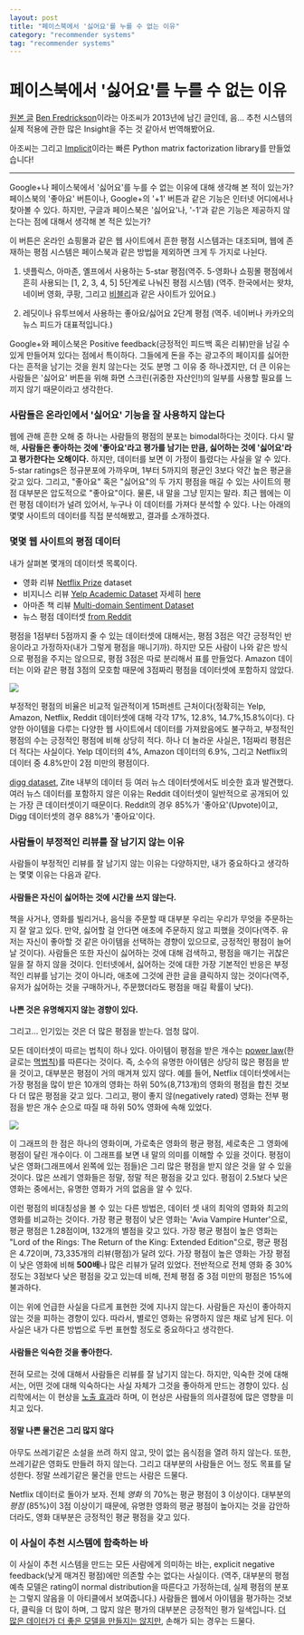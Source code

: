 ```yaml
---
layout: post
title: "페이스북에서 '싫어요'를 누를 수 없는 이유"
category: "recommender systems"
tag: "recommender systems"
---
```


# 페이스북에서 '싫어요'를 누를 수 없는 이유

[원본 글](https://www.benfrederickson.com/rating-set-distributions/)
[Ben Fredrickson](https://github.com/benfred)이라는 아조씨가 2013년에 남긴 글인데, 음... 추천 시스템의 실제 적용에 관한 많은 Insight을 주는 것 같아서 번역해봤어요.

아조씨는 그리고 [Implicit](https://github.com/benfred/implicit)이라는 빠른 Python matrix factorization library를 만들었습니다!

---------

Google+나 페이스북에서 '싫어요'를 누를 수 없는 이유에 대해 생각해 본 적이 있는가? 페이스북의 '좋아요' 버튼이나, Google+의 '+1' 버튼과 같은 기능은 인터넷 어디에서나 찾아볼 수 있다. 하지만, 구글과 페이스북은 '싫어요'나, '-1'과 같은 기능은 제공하지 않는다는 점에 대해서 생각해 본 적은 있는가?


이 버튼은 온라인 쇼핑몰과 같은 웹 사이트에서 흔한 평점 시스템과는 대조되며, 웹에 존재하는 평점 시스템은 페이스북과 같은 방법을 제외하면 크게 두 가지로 나뉜다.

1.  넷플릭스, 아마존, 옐프에서 사용하는 5-star 평점(역주.  5-영화나 쇼핑몰 평점에서 흔히 사용되는 [1, 2, 3, 4, 5] 5단계로 나눠진 평점 시스템)
(역주. 한국에서는 왓챠, 네이버 영화, 쿠팡, 그리고 [비블리](http://bibly.kr)과 같은 사이트가 있어요.)

3.  레딧이나 유투브에서 사용하는 좋아요/싫어요 2단계 평점
(역주. 네이버나 카카오의 뉴스 피드가 대표적입니다.)

Google+와 페이스북은 Positive feedback(긍정적인 피드백 혹은 리뷰)만을 남길 수 있게 만들어져 있다는 점에서 특이하다. 그들에게 돈을 주는 광고주의 페이지를 싫어한다는 흔적을 남기는 것을 원치 않는다는 것도 분명 그 이유 중 하나겠지만, 더 큰 이유는 사람들은 '싫어요' 버튼을 위해 화면 스크린(귀중한 자산인!)의 일부를 사용할 필요를 느끼지 않기 때문이라고 생각한다.

### 사람들은 온라인에서 '싫어요' 기능을 잘 사용하지 않는다

웹에 관해 흔한 오해 중 하나는 사람들의 평점의 분포는 bimodal하다는 것이다. 다시 말해, **사람들은 좋아하는 것에 '좋아요'라고 평가를 남기는 만큼, 싫어하는 것에 '싫어요'라고 평가한다는 오해이다.**
하지만, 데이터를 보면 이 가정이 틀렸다는 사실을 알 수 있다. 5-star ratings은 정규분포에 가까우며, 1부터 5까지의 평균인 3보다 약간 높은 평균을 갖고 있다. 그리고, "좋아요" 혹은 "싫어요"의 두 가지 평점을 매길 수 있는 사이트의 평점 대부분은 압도적으로 "좋아요"이다.
물론, 내 말을 그냥 믿지는 말라. 최근 웹에는 이런 평점 데이터가 널려 있어서, 누구나 이 데이터를 가져다 분석할 수 있다. 나는 아래의 몇몇 사이트의 데이터를 직접 분석해봤고, 결과를 소개하겠다.

### 몇몇 웹 사이트의 평점 데이터
내가 살펴본 몇개의 데이터셋 목록이다.
-   영화 리뷰  [Netflix Prize](http://www.netflixprize.com/)  dataset
-   비지니스 리뷰  [Yelp Academic Dataset](http://www.yelp.ca/academic_dataset) 자세히 [here](http://snap.stanford.edu/class/cs224w-2011/proj/emmao_Finalwriteup_v1.pdf)
-   아마존 책 리뷰  [Multi-domain Sentiment Dataset](http://www.cs.jhu.edu/~mdredze/datasets/sentiment/)
-   뉴스 평점 데이터셋 [from Reddit](http://www.reddit.com/r/redditdev/comments/dtg4j/want_to_help_reddit_build_a_recommender_a_public/)

평점을 1점부터 5점까지 줄 수 있는 데이터셋에 대해서는, 평점 3점은 약간 긍정적인 반응이라고 가정하자(내가 그렇게 평점을 매니기까). 하지만 모든 사람이 나와 같은 방식으로 평점을 주지는 않으므로, 평점 3점은 따로 분리해서 표를 만들었다. Amazon 데이터는 이와 같은 평점 3점의 모호함 때문에 3점짜리 평점을 데이터셋에 포함하지 않았다.

![](https://www.benfrederickson.com/images/reviews_by_site.png)

부정적인 평점의 비율은 비교적 일관적이게 15퍼센트 근처이다(정확히는 Yelp, Amazon, Netflix, Reddit 데이터셋에 대해 각각 17%, 12.8%, 14.7%,15.8%이다). 다양한 아이템을 다루는 다양한 웹 사이트에서 데이터를 가져왔음에도 불구하고, 부정적인 평점의 수는 긍정적인 평점에 비해 상당히 적다. 하나 더 놀라운 사실은, 1점짜리 평점은 더 적다는 사실이다. Yelp 데이터의 4%, Amazon 데이터의 6.9%, 그리고 Netflix의 데이터 중 4.8%만이 2점 미만의 평점이다.

[digg dataset](http://www.infochimps.com/datasets/diggcom-data-set),  Zite 내부의 데이터 등 여러 뉴스 데이터셋에서도 비슷한 효과 발견했다. 여러 뉴스 데이터를 포함하지 않은 이유는 Reddit 데이터셋이 일반적으로 공개되어 있는 가장 큰 데이터셋이기 때문이다. Reddit의 경우 85%가 '좋아요'(Upvote)이고, Digg 데이터셋의 경우 88%가 '좋아요'이다.

### 사람들이 부정적인 리뷰를 잘 남기지 않는 이유

사람들이 부정적인 리뷰를 잘 남기지 않는 이유는 다양하지만, 내가 중요하다고 생각하는 몇몇 이유는 다음과 같다.

#### 사람들은 자신이 싫어하는 것에 시간을 쓰지 않는다.
책을 사거나, 영화를 빌리거나, 음식을 주문할 때 대부분 우리는 우리가 무엇을 주문하는지 잘 알고 있다. 만약, 싫어할 걸 안다면 애초에 주문하지 않고 피했을 것이다(역주. 유저는 자신이 좋아할 것 같은 아이템을 선택하는 경향이 있으므로, 긍정적인 평점이 늘어날 것이다). 사람들은 또한 자신이 싫어하는 것에 대해 검색하고, 평점을 매기는 귀찮은 일을 잘 하지 않을 것이다. 인터넷에서, 싫어하는 것에 대한 가장 기본적인 반응은 부정적인 리뷰를 남기는 것이 아니라, 애초에 그것에 관한 글을 클릭하지 않는 것이다(역주, 유저가 싫어하는 것을 구매하거나, 주문했더라도 평점을 매길 확률이 낮다).

#### 나쁜 것은 유명해지지 않는 경향이 있다.
그리고... 인기있는 것은 더 많은 평점을 받는다. 엄청 많이.

모든 데이터셋이 따르는 법칙이 하나 있다.
아이템이 평점을 받은 개수는 [power law](http://en.wikipedia.org/wiki/Power_law)(한글로는 [멱법칙](https://ko.wikipedia.org/wiki/%EB%A9%B1%EB%B2%95%EC%B9%99))를 따른다는 것이다. 즉, 소수의 유명한 아이템은 상당히 많은 평점을 받을 것이고, 대부분은 평점이 거의 매겨져 있지 않다.  예를 들어, Netflix 데이터셋에서는 가장 평점을 많이 받은 10개의 영화는 하위 50%(8,713개)의 영화의 평점을 합친 것보다 더 많은 평점을 갖고 있다. 그리고, 평이 좋지 않(negatively rated) 영화는 전부 평점을 받은 개수 순으로 따질 때 하위 50% 영화에 속해 있었다.

![](https://www.benfrederickson.com/images/netflix_average_rating_by_popularity.png)

이 그래프의 한 점은 하나의 영화이며, 가로축은 영화의 평균 평점, 세로축은 그 영화에 평점이 달린 개수이다. 이 그래프를 보면 내 말의 의미를 이해할 수 있을 것이다. 평점이 낮은 영화(그래프에서 왼쪽에 있는 점들)은 그리 많은 평점을 받지 않은 것을 알 수 있을 것이다. 많은 쓰레기 영화들은 정말, 정말 적은 평점을 갖고 있다. 평점이 2.5보다 낮은 영화는 중에서는, 유명한 영화가 거의 없음을 알 수 있다.

이런 평점의 비대칭성을 볼 수 있는 다른 방법은, 데이터 셋 내의 최악의 영화와 최고의 영화를 비교하는 것이다. 가장 평균 평점이 낮은 영화는 'Avia Vampire Hunter'으로, 평균 평점은 1.28점이며, 132개의 별점을 갖고 있다. 가장 평균 평점이 높은 영화는 "Lord of the Rings: The Return of the King: Extended Edition"으로, 평균 평점은 4.72이며, 73,335개의 리뷰(평점)가 달려 있다. 가장 평점이 높은 영화는 가장 평점이 낮은 영화에 비해 **500배**나 많은 리뷰가 달려 있었다. 전반적으로 전체 영화 중 30% 정도는 3점보다 낮은 평점을 갖고 있는데 비해, 전체 평점 중 3점 미만의 평점은 15%에 불과하다.

이는 위에 언급한 사실을 다르게 표현한 것에 지나지 않는다. 사람들은 자신이 좋아하지 않는 것을 피하는 경향이 있다. 따라서, 별로인 영화는 유명하지 않은 채로 남게 된다. 이 사실은 내가 다른 방법으로 두번 표현할 정도로 중요하다고 생각한다.

#### 사람들은 익숙한 것을 좋아한다.
전혀 모르는 것에 대해서 사람들은 리뷰를 잘 남기지 않는다. 하지만, 익숙한 것에 대해서는, 어떤 것에 대해 익숙하다는 사실 자체가 그것을 좋아하게 만드는 경향이 있다. 심리학에서는 이 현상을 [노출 효과](https://ko.wikipedia.org/wiki/%EB%85%B8%EC%B6%9C_%ED%9A%A8%EA%B3%BC)라 하며, 이 현상은 사람들의 의사결정에 많은 영향을 미치고 있다.

#### 정말 나쁜 물건은 그리 많지 않다
아무도 쓰레기같은 소설을 쓰려 하지 않고, 맛이 없는 음식점을 열려 하지 않는다. 또한, 쓰레기같은 영화도 만들려 하지 않는다. 그리고 대부분의 사람들은 어느 정도 목표를 달성한다. 정말 쓰레기같은 물건을 만드는 사람은 드물다.

Netflix 데이터로 돌아가 보자. 전체 _영화_ 의  70%는 평균 평점이 3 이상이다. 대부분의 _평점_ (85%)이 3점 이상이기 때문에, 유명한 영화의 평균 평점이 높아지는 것을 감안하더라도, 영화 대부분은 긍정적인 평균 평점을 갖고 있다.

### 이 사실이 추천 시스템에 함축하는 바

이 사실이 추천 시스템을 만드는 모든 사람에게 의미하는 바는, explicit negative feedback(낮게 매겨진 평점)에만 의존할 수는 없다는 사실이다. (역주, 대부분의 평점 예측 모델은 rating이 normal distribution을 따른다고 가정하는데, 실제 평점의 분포는 그렇지 않음을 이 아티클에서 보여줍니다.) 사람들은 웹에서 아이템을 평가하는 것보다, 클릭을 더 많이 하며, 그 많지 않은 평가의 대부분은 긍정적인 평가 일색입니다. [더 많은 데이터가 더 좋은 모델을 만들지는 않지만](http://technocalifornia.blogspot.com/2012/07/more-data-or-better-models.html), 손해가 되는 경우는 드물다.
